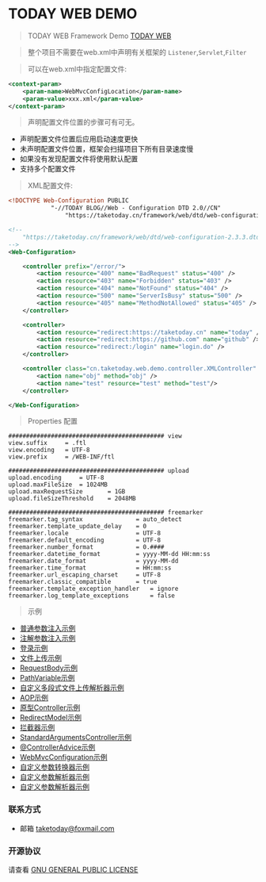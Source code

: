 # TODAY WEB DEMO

> TODAY WEB Framework Demo [TODAY WEB](https://github.com/TAKETODAY/today-web)

> 整个项目不需要在web.xml中声明有关框架的 `Listener`,`Servlet`,`Filter`

> 可以在web.xml中指定配置文件:

```xml
<context-param>
    <param-name>WebMvcConfigLocation</param-name>
    <param-value>xxx.xml</param-value>
</context-param>
```

> 声明配置文件位置的步骤可有可无。

- 声明配置文件位置后应用启动速度更快
- 未声明配置文件位置，框架会扫描项目下所有目录速度慢
- 如果没有发现配置文件将使用默认配置
- 支持多个配置文件

> XML配置文件:

```xml
<!DOCTYPE Web-Configuration PUBLIC 
			"-//TODAY BLOG//Web - Configuration DTD 2.0//CN"
				"https://taketoday.cn/framework/web/dtd/web-configuration-2.3.3.dtd">

<!--
 	"https://taketoday.cn/framework/web/dtd/web-configuration-2.3.3.dtd">
-->
<Web-Configuration>

    <controller prefix="/error/">
        <action resource="400" name="BadRequest" status="400" />
        <action resource="403" name="Forbidden" status="403" />
        <action resource="404" name="NotFound" status="404" />
        <action resource="500" name="ServerIsBusy" status="500" />
        <action resource="405" name="MethodNotAllowed" status="405" />
    </controller>

    <controller>
        <action resource="redirect:https://taketoday.cn" name="today" />
        <action resource="redirect:https://github.com" name="github" />
        <action resource="redirect:/login" name="login.do" />
    </controller>

    <controller class="cn.taketoday.web.demo.controller.XMLController" name="xmlController" prefix="/xml/">
        <action name="obj" method="obj" />
        <action name="test" resource="test" method="test"/>
    </controller>

</Web-Configuration>

```

> Properties 配置

```properties
############################################ view 
view.suffix 	= .ftl
view.encoding 	= UTF-8
view.prefix 	= /WEB-INF/ftl

############################################ upload
upload.encoding 	= UTF-8
upload.maxFileSize 	= 1024MB
upload.maxRequestSize 		= 1GB
upload.fileSizeThreshold	= 2048MB

############################################ freemarker
freemarker.tag_syntax 				= auto_detect
freemarker.template_update_delay 	= 0
freemarker.locale 					= UTF-8
freemarker.default_encoding 		= UTF-8
freemarker.number_format	 		= 0.####
freemarker.datetime_format 			= yyyy-MM-dd HH:mm:ss
freemarker.date_format 				= yyyy-MM-dd
freemarker.time_format				= HH:mm:ss
freemarker.url_escaping_charset		= UTF-8
freemarker.classic_compatible 		= true
freemarker.template_exception_handler 	= ignore
freemarker.log_template_exceptions 		= false

```
> 示例
- [普通参数注入示例](src/main/java/cn/taketoday/web/demo/controller/IndexController.java)
- [注解参数注入示例](src/main/java/cn/taketoday/web/demo/controller/AnnotationController.java)
- [登录示例](src/main/java/cn/taketoday/web/demo/controller/UserController.java)
- [文件上传示例](src/main/java/cn/taketoday/web/demo/controller/FileController.java)
- [RequestBody示例](src/main/java/cn/taketoday/web/demo/controller/RequestBodyController.java)
- [PathVariable示例](src/main/java/cn/taketoday/web/demo/controller/PathVariableController.java)
- [自定义多段式文件上传解析器示例](src/main/java/cn/taketoday/web/demo/multipart/CustomMultipartResolver.java)
- [AOP示例](src/main/java/cn/taketoday/web/demo/aspect/LogAspect.java)
- [原型Controller示例](src/main/java/cn/taketoday/web/demo/controller/PrototypeController.java)
- [RedirectModel示例](src/main/java/cn/taketoday/web/demo/controller/RedirectModelController.java)
- [拦截器示例](src/main/java/cn/taketoday/web/demo/controller/InterceptorController.java)
- [StandardArgumentsController示例](src/main/java/cn/taketoday/web/demo/controller/StandardArgumentsController.java)
- [@ControllerAdvice示例](src/main/java/cn/taketoday/web/demo/config/ApplicationExceptionAdvice.java)
- [WebMvcConfiguration示例](src/main/java/cn/taketoday/web/demo/config/WebMvcConfig.java)
- [自定义参数转换器示例](src/main/java/cn/taketoday/web/demo/converter/DateConverter.java)
- [自定义参数解析器示例](src/main/java/cn/taketoday/web/demo/config/UserSessionParameterResolver.java)
- [自定义参数解析器示例](src/main/java/cn/taketoday/web/demo/config/PageableMethodArgumentResolver.java)

### 联系方式

- 邮箱 taketoday@foxmail.com

### 开源协议

请查看 [GNU GENERAL PUBLIC LICENSE](https://github.com/TAKETODAY/today-web-demo/blob/master/LICENSE)

